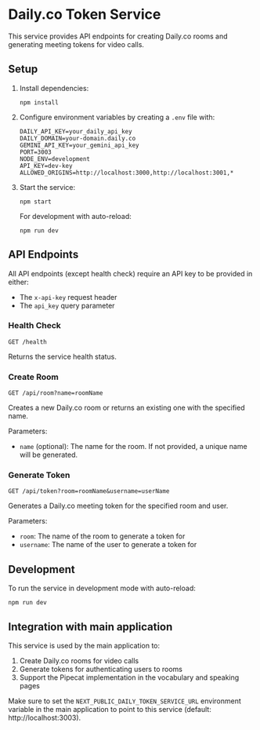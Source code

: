 # Daily.co Token Service

This service provides API endpoints for creating Daily.co rooms and generating meeting tokens for video calls.

## Setup

1. Install dependencies:
   ```
   npm install
   ```

2. Configure environment variables by creating a `.env` file with:
   ```
   DAILY_API_KEY=your_daily_api_key
   DAILY_DOMAIN=your-domain.daily.co
   GEMINI_API_KEY=your_gemini_api_key
   PORT=3003
   NODE_ENV=development
   API_KEY=dev-key
   ALLOWED_ORIGINS=http://localhost:3000,http://localhost:3001,*
   ```

3. Start the service:
   ```
   npm start
   ```

   For development with auto-reload:
   ```
   npm run dev
   ```

## API Endpoints

All API endpoints (except health check) require an API key to be provided in either:
- The `x-api-key` request header
- The `api_key` query parameter

### Health Check

```
GET /health
```

Returns the service health status.

### Create Room

```
GET /api/room?name=roomName
```

Creates a new Daily.co room or returns an existing one with the specified name.

Parameters:
- `name` (optional): The name for the room. If not provided, a unique name will be generated.

### Generate Token

```
GET /api/token?room=roomName&username=userName
```

Generates a Daily.co meeting token for the specified room and user.

Parameters:
- `room`: The name of the room to generate a token for
- `username`: The name of the user to generate a token for

## Development

To run the service in development mode with auto-reload:

```
npm run dev
```

## Integration with main application

This service is used by the main application to:
1. Create Daily.co rooms for video calls
2. Generate tokens for authenticating users to rooms
3. Support the Pipecat implementation in the vocabulary and speaking pages

Make sure to set the `NEXT_PUBLIC_DAILY_TOKEN_SERVICE_URL` environment variable in the main application to point to this service (default: http://localhost:3003).
